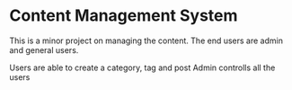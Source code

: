 # Content Management System #

This is a minor project on managing the content.
The end users are admin and general users.

Users are able to create a category, tag and post
Admin controlls all the users

